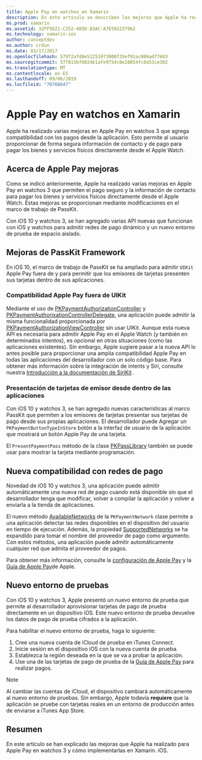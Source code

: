 ```yaml
---
title: Apple Pay en watchos en Xamarin
description: En este artículo se describen las mejoras que Apple ha realizado para Apple Pay en watchos 3 y cómo implementarlas en Xamarin. iOS para Apple Watch.
ms.prod: xamarin
ms.assetid: 32FF5D21-C252-485D-83AC-A7E592237962
ms.technology: xamarin-ios
author: conceptdev
ms.author: crdun
ms.date: 03/17/2017
ms.openlocfilehash: 579f2afd8e52251973900f35ef91ac086adf7603
ms.sourcegitcommit: 57f815bf0024b1afe9754c0e28054fc0a53ce302
ms.translationtype: MT
ms.contentlocale: es-ES
ms.lasthandoff: 09/06/2019
ms.locfileid: "70768647"
---
```

# <a name="apple-pay-on-watchos-in-xamarin"></a>Apple Pay en watchos en Xamarin

Apple ha realizado varias mejoras en Apple Pay en watchos 3 que agrega compatibilidad con los pagos desde la aplicación. Esto permite al usuario proporcionar de forma segura información de contacto y de pago para pagar los bienes y servicios físicos directamente desde el Apple Watch.

## <a name="about-apple-pay-enhancements"></a>Acerca de Apple Pay mejoras

Como se indicó anteriormente, Apple ha realizado varias mejoras en Apple Pay en watchos 3 que permiten el pago seguro y la información de contacto para pagar los bienes y servicios físicos directamente desde el Apple Watch. Estas mejoras se proporcionan mediante modificaciones en el marco de trabajo de PassKit.

Con iOS 10 y watchos 3, se han agregado varias API nuevas que funcionan con iOS y watchos para admitir redes de pago dinámico y un nuevo entorno de prueba de espacio aislado.

## <a name="passkit-framework-enhancements"></a>Mejoras de PassKit Framework

En iOS 10, el marco de trabajo de PassKit se ha ampliado para admitir `UIKit` Apple Pay fuera de y para permitir que los emisores de tarjetas presenten sus tarjetas dentro de sus aplicaciones. 

### <a name="supporting-apple-pay-outside-of-uikit"></a>Compatibilidad Apple Pay fuera de UIKit

Mediante el uso de [PKPaymentAuthorizationController](https://developer.apple.com/reference/passkit/pkpaymentauthorizationcontroller) y [PKPaymentAuthorixationControllerDelegate](https://developer.apple.com/reference/passkit/pkpaymentauthorizationcontrollerdelegate), una aplicación puede admitir la misma funcionalidad proporcionada por [PKPaymentAuthorizationViewController](https://developer.apple.com/reference/passkit/pkpaymentauthorizationviewcontroller) sin usar UIKit. Aunque esta nueva API es necesaria para admitir Apple Pay en el Apple Watch (y también en determinados intentos), es opcional en otras situaciones (como las aplicaciones existentes). Sin embargo, Apple sugiere pasar a la nueva API lo antes posible para proporcionar una amplia compatibilidad Apple Pay en todas las aplicaciones del desarrollador con un solo código base. Para obtener más información sobre la integración de intents y Siri, consulte nuestra [Introducción a la documentación de SiriKit](~/ios/platform/sirikit/index.md) .

### <a name="presenting-issuer-cards-from-within-apps"></a>Presentación de tarjetas de emisor desde dentro de las aplicaciones

Con iOS 10 y watchos 3, se han agregado nuevas características al marco PassKit que permiten a los emisores de tarjetas presentar sus tarjetas de pago desde sus propias aplicaciones. El desarrollador puede Agregar un `PKPaymentButtonTypeInStore` botón a la interfaz de usuario de la aplicación que mostrará un botón Apple Pay de una tarjeta.

El `PresentPaymentPass` método de la clase [PKPassLibrary](https://developer.apple.com/reference/passkit/pkpasslibrary) también se puede usar para mostrar la tarjeta mediante programación.

## <a name="new-payment-network-support"></a>Nueva compatibilidad con redes de pago

Novedad de iOS 10 y watchos 3, una aplicación puede admitir automáticamente una nueva red de pago cuando está disponible sin que el desarrollador tenga que modificar, volver a compilar la aplicación y volver a enviarla a la tienda de aplicaciones.

El nuevo método [AvailableNetworks](https://developer.apple.com/reference/passkit/pkpaymentrequest/1833288-availablenetworks) de la `PKPaymentNetwork` clase permite a una aplicación detectar las redes disponibles en el dispositivo del usuario en tiempo de ejecución. Además, la propiedad [SupportedNetworks](https://developer.apple.com/reference/passkit/pkpaymentrequest/1619329-supportednetworks) se ha expandido para tomar el nombre del proveedor de pago como argumento. Con estos métodos, una aplicación puede admitir automáticamente cualquier red que admita el proveedor de pagos.

Para obtener más información, consulte la [configuración de Apple Pay](~/ios/platform/apple-pay.md) y la [Guía de Apple Pay](https://developer.apple.com/apple-pay/)de Apple.

## <a name="new-testing-environment"></a>Nuevo entorno de pruebas

Con iOS 10 y watchos 3, Apple presentó un nuevo entorno de prueba que permite al desarrollador aprovisionar tarjetas de pago de prueba directamente en un dispositivo iOS. Este nuevo entorno de prueba devuelve los datos de pago de prueba cifrados a la aplicación.

Para habilitar el nuevo entorno de prueba, haga lo siguiente:

1. Cree una nueva cuenta de iCloud de prueba en iTunes Connect.
2. Inicie sesión en el dispositivo iOS con la nueva cuenta de prueba.
3. Establezca la región deseada en la que se va a probar la aplicación.
4. Use una de las tarjetas de pago de prueba de la [Guía de Apple Pay](https://developer.apple.com/apple-pay/) para realizar pagos.

> [!NOTE]
> Al cambiar las cuentas de iCloud, el dispositivo cambiará automáticamente al nuevo entorno de pruebas. Sin embargo, Apple todavía **requiere** que la aplicación se pruebe con tarjetas reales en un entorno de producción antes de enviarse a iTunes App Store.

## <a name="summary"></a>Resumen

En este artículo se han explicado las mejoras que Apple ha realizado para Apple Pay en watchos 3 y cómo implementarlas en Xamarin. iOS.

